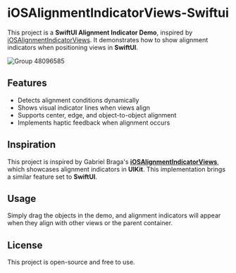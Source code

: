 # iOSAlignmentIndicatorViews-Swiftui


This project is a **SwiftUI Alignment Indicator Demo**, inspired by [iOSAlignmentIndicatorViews](https://github.com/gbmiranda/iOSAlignmentIndicatorViews). It demonstrates how to show alignment indicators when positioning views in **SwiftUI**.

![Group 48096585](https://github.com/user-attachments/assets/dc688f8a-fc31-429c-8989-0899ed06cf4f)



## Features
- Detects alignment conditions dynamically
- Shows visual indicator lines when views align
- Supports center, edge, and object-to-object alignment
- Implements haptic feedback when alignment occurs

## Inspiration
This project is inspired by Gabriel Braga's **[iOSAlignmentIndicatorViews](https://github.com/gbmiranda/iOSAlignmentIndicatorViews)**, which showcases alignment indicators in **UIKit**. This implementation brings a similar feature set to **SwiftUI**.

## Usage
Simply drag the objects in the demo, and alignment indicators will appear when they align with other views or the parent container.

## License
This project is open-source and free to use.

